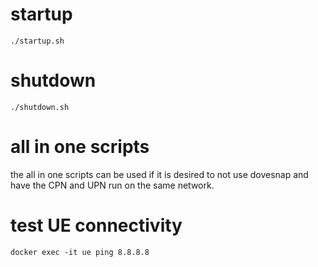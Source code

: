 # startup
```
./startup.sh
```

# shutdown
```
./shutdown.sh
```

# all in one scripts
the all in one scripts can be used if it is desired to not use dovesnap and have the CPN and UPN run on the same network.

# test UE connectivity
```
docker exec -it ue ping 8.8.8.8
```
